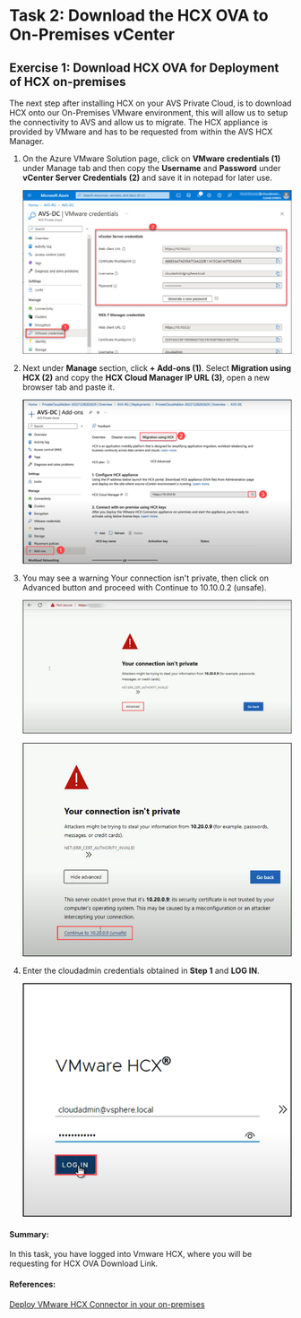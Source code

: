 # Task 2: Download the HCX OVA to On-Premises vCenter

## Exercise 1: Download HCX OVA for Deployment of HCX on-premises
The next step after installing HCX on your AVS Private Cloud, is to download HCX onto our On-Premises VMware environment, this will allow us to setup the connectivity to AVS and allow us to migrate. The HCX appliance is provided by VMware and has to be requested from within the AVS HCX Manager.

1. On the Azure VMware Solution page, click on **VMware credentials (1)** under Manage tab and then copy the **Username** and **Password** under **vCenter Server Credentials** **(2)** and save it in notepad for later use.

   ![](./Images/3.2.jpg)
  
2. Next under **Manage** section, click **+ Add-ons (1)**. Select **Migration using HCX (2)** and copy the **HCX Cloud Manager IP URL (3)**, open a new browser tab and paste it. 

   ![](./Images/Mod2Task2Pic1.png)

3. You may see a warning Your connection isn't private, then click on Advanced button and proceed with Continue to 10.10.0.2 (unsafe).

    ![](./Images/Mod2Task2Pic2.png)
    
    ![](./Images/Mod2Task2Pic3.png)
    
4. Enter the cloudadmin credentials obtained in **Step 1** and **LOG IN**.  

    ![](./Images/Mod2Task2Pic4.png)


#### Summary:
In this task, you have logged into Vmware HCX, where you will be requesting for HCX OVA Download Link.

#### References:
[Deploy VMware HCX Connector in your on-premises](https://blogs.oracle.com/cloud-infrastructure/post/deploy-vmware-hcx-connector-in-your-on-premises-vmware-environment-and-establish-a-site-pairing-with-oracle-cloud-vmware-solution)
